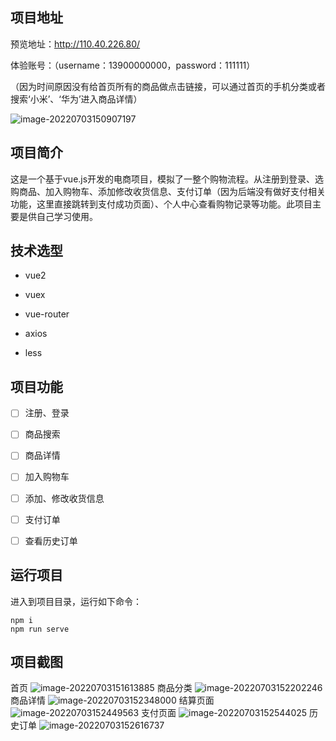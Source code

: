 ## 项目地址

预览地址：http://110.40.226.80/

体验账号：（username：13900000000，password：111111）

（因为时间原因没有给首页所有的商品做点击链接，可以通过首页的手机分类或者搜索‘小米’、‘华为’进入商品详情）

![image-20220703150907197](https://user-images.githubusercontent.com/96428529/177029904-9def23ce-64da-4e08-8030-885a66be7448.png)


## 项目简介 

这是一个基于vue.js开发的电商项目，模拟了一整个购物流程。从注册到登录、选购商品、加入购物车、添加修改收货信息、支付订单（因为后端没有做好支付相关功能，这里直接跳转到支付成功页面）、个人中心查看购物记录等功能。此项目主要是供自己学习使用。

## 技术选型 

- vue2

- vuex

- vue-router

- axios

- less

  

## 项目功能

- [ ] 注册、登录

- [ ] 商品搜索

- [ ] 商品详情

- [ ] 加入购物车

- [ ] 添加、修改收货信息

- [ ] 支付订单

- [ ] 查看历史订单

  

## 运行项目

进入到项目目录，运行如下命令：

```
npm i
npm run serve
```

## 项目截图

首页
![image-20220703151613885](https://user-images.githubusercontent.com/96428529/177029941-21526038-f9a9-4184-95f5-80403dd2d15e.png)
商品分类
![image-20220703152202246](https://user-images.githubusercontent.com/96428529/177029946-b8358b28-710f-434c-af4d-3c4eafb1f452.png)
商品详情
![image-20220703152348000](https://user-images.githubusercontent.com/96428529/177029953-7c227b22-6beb-4773-b304-3999b0759578.png)
结算页面
![image-20220703152449563](https://user-images.githubusercontent.com/96428529/177029958-7081e261-ad13-416e-a2af-9f955aa2a916.png)
支付页面
![image-20220703152544025](https://user-images.githubusercontent.com/96428529/177029961-0dee9b48-07bb-4176-aba3-9ca0bb987b04.png)
历史订单
![image-20220703152616737](https://user-images.githubusercontent.com/96428529/177029977-aa354409-fe13-405d-b607-ccb5d40dddec.png)
